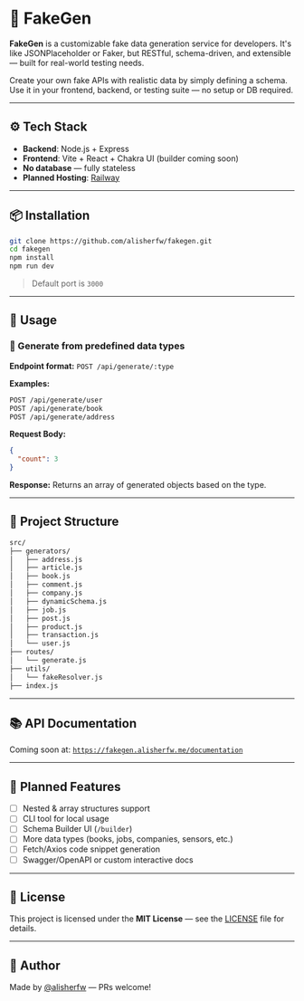 # 🧪 FakeGen

**FakeGen** is a customizable fake data generation service for developers. It's like JSONPlaceholder or Faker, but RESTful, schema-driven, and extensible — built for real-world testing needs.

Create your own fake APIs with realistic data by simply defining a schema. Use it in your frontend, backend, or testing suite — no setup or DB required.

---

## ⚙️ Tech Stack

- **Backend**: Node.js + Express
- **Frontend**: Vite + React + Chakra UI (builder coming soon)
- **No database** — fully stateless
- **Planned Hosting**: [Railway](https://railway.app/)

---

## 📦 Installation

```bash
git clone https://github.com/alisherfw/fakegen.git
cd fakegen
npm install
npm run dev
```

> Default port is `3000`

---

## 🚀 Usage

### 🔧 Generate from predefined data types
**Endpoint format:** `POST /api/generate/:type`

**Examples:**
```bash
POST /api/generate/user
POST /api/generate/book
POST /api/generate/address
```

**Request Body:**
```json
{
  "count": 3
}
```

**Response:**
Returns an array of generated objects based on the type.

---

## 🧱 Project Structure

```bash
src/
├── generators/
│   ├── address.js
│   ├── article.js
│   ├── book.js
│   ├── comment.js
│   ├── company.js
│   ├── dynamicSchema.js
│   ├── job.js
│   ├── post.js
│   ├── product.js
│   ├── transaction.js
│   └── user.js
├── routes/
│   └── generate.js
├── utils/
│   └── fakeResolver.js
├── index.js
```

---

## 📚 API Documentation

Coming soon at: [`https://fakegen.alisherfw.me/documentation`](https://fakegen.alisherfw.me/documentation)

---

## 🔧 Planned Features

- [ ] Nested & array structures support
- [ ] CLI tool for local usage
- [ ] Schema Builder UI (`/builder`)
- [ ] More data types (books, jobs, companies, sensors, etc.)
- [ ] Fetch/Axios code snippet generation
- [ ] Swagger/OpenAPI or custom interactive docs

---

## 📄 License

This project is licensed under the **MIT License** — see the [LICENSE](LICENSE) file for details.

---

## 👤 Author

Made by [@alisherfw](https://alisherfw.me) — PRs welcome!
